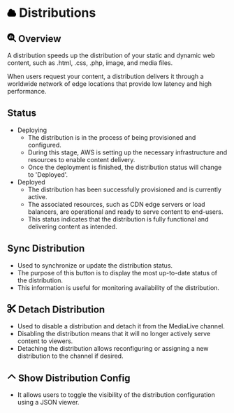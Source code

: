 # <img src="https://raw.githubusercontent.com/vishaldhole173/pro-stream-documentation/main/fontawesome/svgs/solid/cloud.svg" width="20" height="20"> Distributions

## <img src="https://raw.githubusercontent.com/vishaldhole173/pro-stream-documentation/main/fontawesome/svgs/solid/magnifying-glass-chart.svg" width="20" height="20"> Overview

A distribution speeds up the distribution of your static and dynamic web content, such as .html, .css, .php, image, and media files.

When users request your content, a distribution delivers it through a worldwide network of edge locations that provide low latency and high performance.

## Status

* Deploying
    - The distribution is in the process of being provisioned and configured.
    - During this stage, AWS is setting up the necessary infrastructure and resources to enable content delivery.
    - Once the deployment is finished, the distribution status will change to 'Deployed'.
* Deployed
    - The distribution has been successfully provisioned and is currently active.
    - The associated resources, such as CDN edge servers or load balancers, are operational and ready to serve content to end-users.
    - This status indicates that the distribution is fully functional and delivering content as intended.

## Sync Distribution

* Used to synchronize or update the distribution status.
* The purpose of this button is to display the most up-to-date status of the distribution.
* This information is useful for monitoring availability of the distribution.

## <img src="https://raw.githubusercontent.com/vishaldhole173/pro-stream-documentation/main/fontawesome/svgs/solid/scissors.svg" width="20" height="20">  Detach Distribution

* Used to disable a distribution and detach it from the MediaLive channel.
* Disabling the distribution means that it will no longer actively serve content to viewers.
* Detaching the distribution allows reconfiguring or assigning a new distribution to the channel if desired.

## <img src="https://raw.githubusercontent.com/vishaldhole173/pro-stream-documentation/main/fontawesome/svgs/solid/chevron-up.svg" width="20" height="20">  Show Distribution Config

* It allows users to toggle the visibility of the distribution configuration using a JSON viewer.
